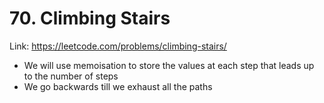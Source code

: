# 70. Climbing Stairs

Link: https://leetcode.com/problems/climbing-stairs/

- We will use memoisation to store the values at each step that leads up to the number of steps
- We go backwards till we exhaust all the paths
